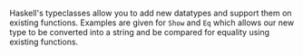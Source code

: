 Haskell's typeclasses allow you to add new datatypes and support them on existing functions.
Examples are given for `Show` and `Eq` which allows our new type to be converted into a string and be compared for equality using existing functions.
